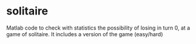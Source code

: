 # solitaire
Matlab code to check with statistics the possibility of losing in turn 0, at a game of solitaire. It includes a version of the game (easy/hard)
